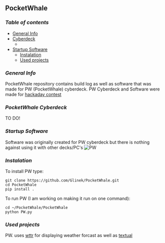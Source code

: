 ## PocketWhale
### _Table of contents_
* [General Info](General-Info)
* [Cyberdeck](Cyberdeck)
  * []()
* [Startup Software](Startup-Software)
  * [Instalation](instalation)
  * [Used projects](Used-projects) 
### _General Info_
PocketWhale repository contains build log as well as software that was made for PW (PocketWhale) cyberdeck. PW Cyberdeck and Software were made for [hackaday contest](https://hackaday.io/contest/186672-2022-cyberdeck-contest)
### _PocketWhale Cyberdeck_
TO DO!


### _Startup Software_
Software was originally created for PW cyberdeck but there is nothing against using it with other decks/PC's
![PW](https://user-images.githubusercontent.com/102923486/186138690-534fd21c-d70f-4788-9f14-46a0d669dc3a.png)


### _Instalation_
To install PW type:
```
git clone https://github.com/Glinek/PocketWhale.git
cd PocketWhale
pip install .
```
To run PW (I am working on making it run on one command):
```
cd ~/PocketWhale/PocketWhale
python PW.py
```
### _Used projects_
 PW. uses [wttr](https://github.com/chubin/wttr.in) for displaying weather forcast as well as [textual](https://github.com/Textualize/textual)
